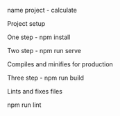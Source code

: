 name project - calculate

Project setup

One step - npm install

Two step - npm run serve

Compiles and minifies for production

Three step - npm run build

Lints and fixes files

npm run lint

